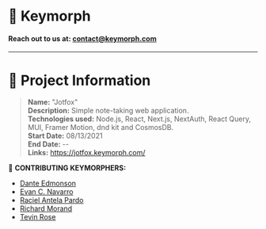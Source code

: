 # 💜 Keymorph

#### Reach out to us at: contact@keymorph.com

<hr>

# :speech_balloon: Project Information

> **Name:** "Jotfox"  
> **Description:** Simple note-taking web application.  
> **Technologies used:** Node.js, React, Next.js, NextAuth, React Query, MUI, Framer Motion, dnd kit and CosmosDB.  
> **Start Date:** 08/13/2021  
> **End Date:** --  
> **Links:** https://jotfox.keymorph.com/

:busts_in_silhouette: **CONTRIBUTING KEYMORPHERS:**

- [Dante Edmonson](https://www.linkedin.com/in/dante-edmonson-38823518a/)
- [Evan C. Navarro](https://www.linkedin.com/in/evancnavarro/)
- [Raciel Antela Pardo](https://www.linkedin.com/in/racielap/)
- [Richard Morand](https://www.linkedin.com/in/richard-m-7a5235208/)
- [Tevin Rose](https://www.linkedin.com/in/tevinrose/)
